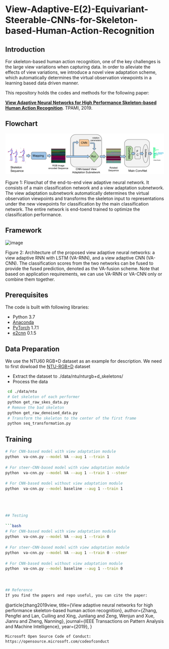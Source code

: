 
# View-Adaptive-E(2)-Equivariant-Steerable-CNNs-for-Skeleton-based-Human-Action-Recognition

## Introduction
For skeleton-based human action recognition, one of the key challenges is the large view variations when capturing data. In order to alleviate the effects of view variations, we introduce a novel view adaptation scheme, which automatically determines the virtual observation viewpoints in a learning based data driven manner.  

This repository holds the codes and methods for the following paper:

[**View Adaptive Neural Networks for High Performance Skeleton-based Human Action Recognition**](https://arxiv.org/pdf/1804.07453.pdf). TPAMI, 2019.


## Flowchart

![image](https://github.com/hsyntemiz/VA-ES-CNNs-for-Skeleton-based-Human-Action-Recognition/blob/master/image/544proj-va-cnn.png)


Figure 1: Flowchat of the end-to-end view adaptive neural network. It consists of a main classification network and a view adaptation subnetwork. The view adaptation subnetwork automatically determines the virtual observation viewpoints and transforms the skeleton input to representations under the new viewpoints for classification by the main classification network. The entire network is end-toend trained to optimize the classification performance.

## Framework

![image](https://github.com/microsoft/View-Adaptive-Neural-Networks-for-Skeleton-based-Human-Action-Recognition/blob/master/image/Framework.png)

Figure 2: Architecture of the proposed view adaptive neural networks: a view adaptive RNN with LSTM (VA-RNN), and a view adaptive CNN (VA-CNN). The classification scores from the two networks can be fused to provide the fused prediction, denoted as the VA-fusion scheme. Note that based on application requirements, we can use VA-RNN or VA-CNN only or combine them together. 


## Prerequisites
The code is built with following libraries:
- Python 3.7
- [Anaconda](https://www.anaconda.com/)
- [PyTorch](https://pytorch.org/) 1.7.1
- [e2cnn](https://github.com/QUVA-Lab/e2cnn) 0.1.5 



## Data Preparation

We use the NTU60 RGB+D dataset as an example for description. We need to first dowload the [NTU-RGB+D](https://github.com/shahroudy/NTURGB-D) dataset

- Extract the dataset to ./data/ntu/nturgb+d_skeletons/
- Process the data
```bash
 cd ./data/ntu
 # Get skeleton of each performer
 python get_raw_skes_data.py
 # Remove the bad skeleton 
 python get_raw_denoised_data.py
 # Transform the skeleton to the center of the first frame
 python seq_transformation.py
```


## Training

```bash
# For CNN-based model with view adaptation module
python  va-cnn.py --model VA --aug 1 --train 1 

# For steer-CNN-based model with view adaptation module
python  va-cnn.py --model VA --aug 1 --train 1 --steer

# For CNN-based model without view adaptation module
python  va-cnn.py --model baseline --aug 1 --train 1




## Testing

```bash
# For CNN-based model with view adaptation module
python  va-cnn.py --model VA --aug 1 --train 0

# For steer-CNN-based model with view adaptation module
python  va-cnn.py --model VA --aug 1 --train 0 --steer

# For CNN-based model without view adaptation module
python  va-cnn.py --model baseline --aug 1 --train 0



## Reference
If you find the papers and repo useful, you can cite the paper: 

```
@article{zhang2019view,
  title={View adaptive neural networks for high performance skeleton-based human action recognition},
  author={Zhang, Pengfei and Lan, Cuiling and Xing, Junliang and Zeng, Wenjun and Xue, Jianru and Zheng, Nanning},
  journal={IEEE Transactions on Pattern Analysis and Machine Intelligence},
  year={2019},
}


```
Microsoft Open Source Code of Conduct: https://opensource.microsoft.com/codeofconduct

